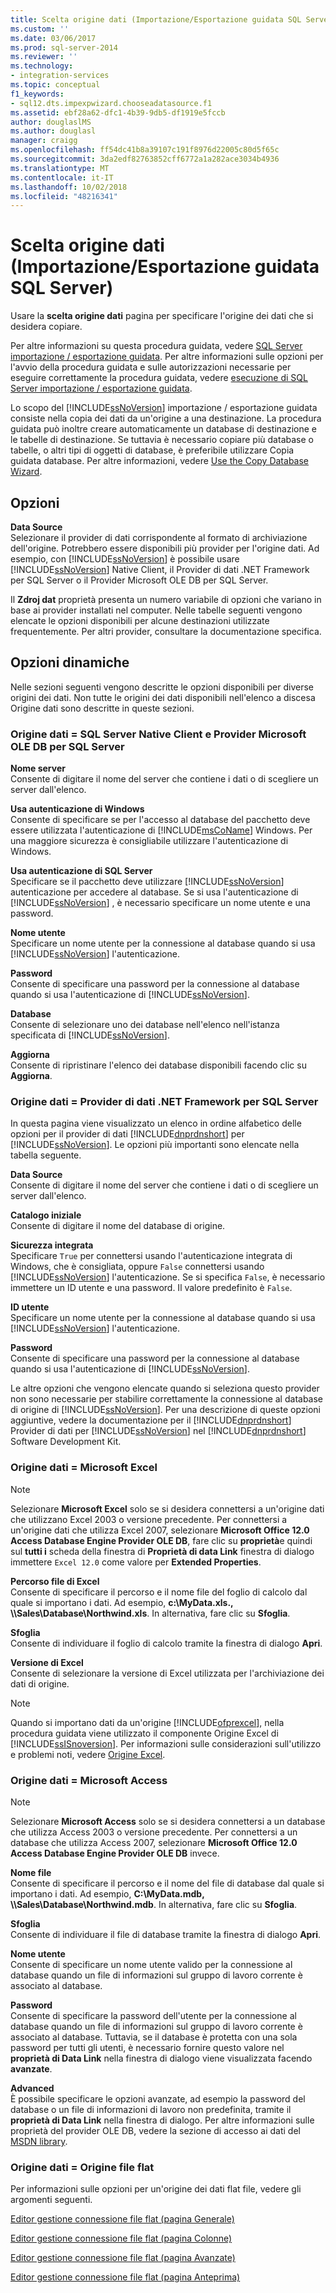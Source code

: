```yaml
---
title: Scelta origine dati (Importazione/Esportazione guidata SQL Server) | Microsoft Docs
ms.custom: ''
ms.date: 03/06/2017
ms.prod: sql-server-2014
ms.reviewer: ''
ms.technology:
- integration-services
ms.topic: conceptual
f1_keywords:
- sql12.dts.impexpwizard.chooseadatasource.f1
ms.assetid: ebf28a62-dfc1-4b39-9db5-df1919e5fccb
author: douglaslMS
ms.author: douglasl
manager: craigg
ms.openlocfilehash: ff54dc41b8a39107c191f8976d22005c80d5f65c
ms.sourcegitcommit: 3da2edf82763852cff6772a1a282ace3034b4936
ms.translationtype: MT
ms.contentlocale: it-IT
ms.lasthandoff: 10/02/2018
ms.locfileid: "48216341"
---
```

# <a name="choose-a-data-source-sql-server-import-and-export-wizard"></a>Scelta origine dati (Importazione/Esportazione guidata SQL Server)
  Usare la **scelta origine dati** pagina per specificare l'origine dei dati che si desidera copiare.  
  
 Per altre informazioni su questa procedura guidata, vedere [SQL Server importazione / esportazione guidata](import-and-export-data-with-the-sql-server-import-and-export-wizard.md). Per altre informazioni sulle opzioni per l'avvio della procedura guidata e sulle autorizzazioni necessarie per eseguire correttamente la procedura guidata, vedere [esecuzione di SQL Server importazione / esportazione guidata](start-the-sql-server-import-and-export-wizard.md).  
  
 Lo scopo del [!INCLUDE[ssNoVersion](../../includes/ssnoversion-md.md)] importazione / esportazione guidata consiste nella copia dei dati da un'origine a una destinazione. La procedura guidata può inoltre creare automaticamente un database di destinazione e le tabelle di destinazione. Se tuttavia è necessario copiare più database o tabelle, o altri tipi di oggetti di database, è preferibile utilizzare Copia guidata database. Per altre informazioni, vedere [Use the Copy Database Wizard](../../relational-databases/databases/use-the-copy-database-wizard.md).  
  
## <a name="options"></a>Opzioni  
 **Data Source**  
 Selezionare il provider di dati corrispondente al formato di archiviazione dell'origine. Potrebbero essere disponibili più provider per l'origine dati. Ad esempio, con [!INCLUDE[ssNoVersion](../../includes/ssnoversion-md.md)] è possibile usare [!INCLUDE[ssNoVersion](../../includes/ssnoversion-md.md)] Native Client, il Provider di dati .NET Framework per SQL Server o il Provider Microsoft OLE DB per SQL Server.  
  
 Il **Zdroj dat** proprietà presenta un numero variabile di opzioni che variano in base ai provider installati nel computer. Nelle tabelle seguenti vengono elencate le opzioni disponibili per alcune destinazioni utilizzate frequentemente. Per altri provider, consultare la documentazione specifica.  
  
## <a name="dynamic-options"></a>Opzioni dinamiche  
 Nelle sezioni seguenti vengono descritte le opzioni disponibili per diverse origini dei dati. Non tutte le origini dei dati disponibili nell'elenco a discesa Origine dati sono descritte in queste sezioni.  
  
### <a name="data-source--sql-server-native-client-and-microsoft-ole-db-provider-for-sql-server"></a>Origine dati = SQL Server Native Client e Provider Microsoft OLE DB per SQL Server  
 **Nome server**  
 Consente di digitare il nome del server che contiene i dati o di scegliere un server dall'elenco.  
  
 **Usa autenticazione di Windows**  
 Consente di specificare se per l'accesso al database del pacchetto deve essere utilizzata l'autenticazione di [!INCLUDE[msCoName](../../includes/msconame-md.md)] Windows. Per una maggiore sicurezza è consigliabile utilizzare l'autenticazione di Windows.  
  
 **Usa autenticazione di SQL Server**  
 Specificare se il pacchetto deve utilizzare [!INCLUDE[ssNoVersion](../../includes/ssnoversion-md.md)] autenticazione per accedere al database. Se si usa l'autenticazione di [!INCLUDE[ssNoVersion](../../includes/ssnoversion-md.md)] , è necessario specificare un nome utente e una password.  
  
 **Nome utente**  
 Specificare un nome utente per la connessione al database quando si usa [!INCLUDE[ssNoVersion](../../includes/ssnoversion-md.md)] l'autenticazione.  
  
 **Password**  
 Consente di specificare una password per la connessione al database quando si usa l'autenticazione di [!INCLUDE[ssNoVersion](../../includes/ssnoversion-md.md)].  
  
 **Database**  
 Consente di selezionare uno dei database nell'elenco nell'istanza specificata di [!INCLUDE[ssNoVersion](../../includes/ssnoversion-md.md)].  
  
 **Aggiorna**  
 Consente di ripristinare l'elenco dei database disponibili facendo clic su **Aggiorna**.  
  
### <a name="data-source--net-framework-data-provider-for-sql-server"></a>Origine dati = Provider di dati .NET Framework per SQL Server  
 In questa pagina viene visualizzato un elenco in ordine alfabetico delle opzioni per il provider di dati [!INCLUDE[dnprdnshort](../../includes/dnprdnshort-md.md)] per [!INCLUDE[ssNoVersion](../../includes/ssnoversion-md.md)]. Le opzioni più importanti sono elencate nella tabella seguente.  
  
 **Data Source**  
 Consente di digitare il nome del server che contiene i dati o di scegliere un server dall'elenco.  
  
 **Catalogo iniziale**  
 Consente di digitare il nome del database di origine.  
  
 **Sicurezza integrata**  
 Specificare `True` per connettersi usando l'autenticazione integrata di Windows, che è consigliata, oppure `False` connettersi usando [!INCLUDE[ssNoVersion](../../includes/ssnoversion-md.md)] l'autenticazione. Se si specifica `False`, è necessario immettere un ID utente e una password. Il valore predefinito è `False`.  
  
 **ID utente**  
 Specificare un nome utente per la connessione al database quando si usa [!INCLUDE[ssNoVersion](../../includes/ssnoversion-md.md)] l'autenticazione.  
  
 **Password**  
 Consente di specificare una password per la connessione al database quando si usa l'autenticazione di [!INCLUDE[ssNoVersion](../../includes/ssnoversion-md.md)].  
  
 Le altre opzioni che vengono elencate quando si seleziona questo provider non sono necessarie per stabilire correttamente la connessione al database di origine di [!INCLUDE[ssNoVersion](../../includes/ssnoversion-md.md)]. Per una descrizione di queste opzioni aggiuntive, vedere la documentazione per il [!INCLUDE[dnprdnshort](../../includes/dnprdnshort-md.md)] Provider di dati per [!INCLUDE[ssNoVersion](../../includes/ssnoversion-md.md)] nel [!INCLUDE[dnprdnshort](../../includes/dnprdnshort-md.md)] Software Development Kit.  
  
### <a name="data-source--microsoft-excel"></a>Origine dati = Microsoft Excel  
  
> [!NOTE]  
>  Selezionare **Microsoft Excel** solo se si desidera connettersi a un'origine dati che utilizzano Excel 2003 o versione precedente. Per connettersi a un'origine dati che utilizza Excel 2007, selezionare **Microsoft Office 12.0 Access Database Engine Provider OLE DB**, fare clic su **proprietà**e quindi sul **tutti i** scheda della finestra di **Proprietà di data Link** finestra di dialogo immettere `Excel 12.0` come valore per **Extended Properties**.  
  
 **Percorso file di Excel**  
 Consente di specificare il percorso e il nome file del foglio di calcolo dal quale si importano i dati. Ad esempio, **c:\MyData.xls., \\\Sales\Database\Northwind.xls**. In alternativa, fare clic su **Sfoglia**.  
  
 **Sfoglia**  
 Consente di individuare il foglio di calcolo tramite la finestra di dialogo **Apri**.  
  
 **Versione di Excel**  
 Consente di selezionare la versione di Excel utilizzata per l'archiviazione dei dati di origine.  
  
> [!NOTE]  
>  Quando si importano dati da un'origine [!INCLUDE[ofprexcel](../../includes/ofprexcel-md.md)], nella procedura guidata viene utilizzato il componente Origine Excel di [!INCLUDE[ssISnoversion](../../includes/ssisnoversion-md.md)]. Per informazioni sulle considerazioni sull'utilizzo e problemi noti, vedere [Origine Excel](../data-flow/excel-source.md).  
  
### <a name="data-source--microsoft-access"></a>Origine dati = Microsoft Access  
  
> [!NOTE]  
>  Selezionare **Microsoft Access** solo se si desidera connettersi a un database che utilizza Access 2003 o versione precedente. Per connettersi a un database che utilizza Access 2007, selezionare **Microsoft Office 12.0 Access Database Engine Provider OLE DB** invece.  
  
 **Nome file**  
 Consente di specificare il percorso e il nome del file di database dal quale si importano i dati. Ad esempio, **C:\MyData.mdb, \\\Sales\Database\Northwind.mdb**. In alternativa, fare clic su **Sfoglia**.  
  
 **Sfoglia**  
 Consente di individuare il file di database tramite la finestra di dialogo **Apri**.  
  
 **Nome utente**  
 Consente di specificare un nome utente valido per la connessione al database quando un file di informazioni sul gruppo di lavoro corrente è associato al database.  
  
 **Password**  
 Consente di specificare la password dell'utente per la connessione al database quando un file di informazioni sul gruppo di lavoro corrente è associato al database. Tuttavia, se il database è protetta con una sola password per tutti gli utenti, è necessario fornire questo valore nel **proprietà di Data Link** nella finestra di dialogo viene visualizzata facendo **avanzate**.  
  
 **Advanced**  
 È possibile specificare le opzioni avanzate, ad esempio la password del database o un file di informazioni di lavoro non predefinita, tramite il **proprietà di Data Link** nella finestra di dialogo. Per altre informazioni sulle proprietà del provider OLE DB, vedere la sezione di accesso ai dati del [MSDN library](http://go.microsoft.com/fwlink/?linkid=62553).  
  
### <a name="data-source--flat-file-source"></a>Origine dati = Origine file flat  
 Per informazioni sulle opzioni per un'origine dei dati flat file, vedere gli argomenti seguenti.  
  
 [Editor gestione connessione file flat &#40;pagina Generale&#41;](../general-page-of-integration-services-designers-options.md)  
  
 [Editor gestione connessione file flat &#40;pagina Colonne&#41;](../flat-file-connection-manager-editor-columns-page.md)  
  
 [Editor gestione connessione file flat &#40;pagina Avanzate&#41;](../flat-file-connection-manager-editor-advanced-page.md)  
  
 [Editor gestione connessione file flat &#40;pagina Anteprima&#41;](../flat-file-connection-manager-editor-preview-page.md)  
  
  
